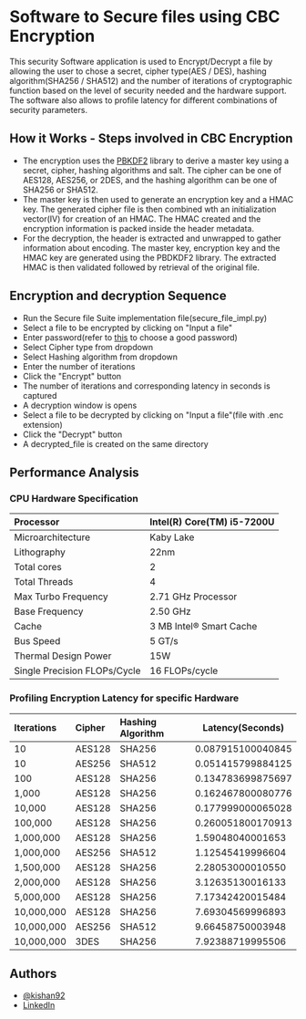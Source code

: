 
# Software to Secure files using CBC Encryption

This security Software application is used to Encrypt/Decrypt a file by allowing the user to chose a secret, cipher type(AES / DES), hashing algorithm(SHA256 / SHA512) and the number of iterations of cryptographic function based on the level of security needed and the hardware support. The software also allows to profile latency for different combinations of security parameters.


## How it Works - Steps involved in CBC Encryption
- The encryption uses the [PBKDF2](https://en.wikipedia.org/wiki/PBKDF2) library to derive a master key using a secret, cipher, hashing algorithms and salt. The cipher can be one of AES128, AES256, or 2DES, and the hashing algorithm can be one of SHA256 or SHA512. 
- The master key is then used to generate an encryption key and a HMAC key. The generated cipher file is then combined wth an initialization vector(IV) for creation of an HMAC. The HMAC created and the encryption information is packed inside the header metadata.
- For the decryption, the header is extracted and unwrapped to gather information about encoding. The master key, encryption key and the HMAC key are generated using the PBDKDF2 library. The extracted HMAC is then validated followed by retrieval of the original file.

## Encryption and decryption Sequence
- Run the Secure file Suite implementation file(secure_file_impl.py)
- Select a file to be encrypted by clicking on "Input a file"
- Enter password(refer to [this](https://security.harvard.edu/use-strong-passwords) to choose a good password)
- Select Cipher type from dropdown
- Select Hashing algorithm from dropdown
- Enter the number of iterations
- Click the "Encrypt" button
- The number of iterations and corresponding latency in seconds is captured
- A decryption window is opens
- Select a file to be decrypted by clicking on "Input a file"(file with .enc extension)
- Click the "Decrypt" button
- A decrypted_file is created on the same directory

## Performance Analysis

### CPU Hardware Specification
| Processor | Intel(R) Core(TM) i5-7200U |
| :-------- | :------- |
|Microarchitecture |Kaby Lake |
|Lithography |22nm|
|Total cores |2|
|Total Threads |4| 
|Max Turbo Frequency |2.71 GHz Processor|
|Base Frequency |2.50 GHz|
|Cache |3 MB Intel® Smart Cache| 
|Bus Speed |5 GT/s|
|Thermal Design Power |15W| 
|Single Precision FLOPs/Cycle| 16 FLOPs/cycle|


### Profiling Encryption Latency for specific Hardware


| Iterations | Cipher     | Hashing Algorithm       |Latency(Seconds) |
| :-------- | :------- | :------------------------- |--------|
|10	        |AES128	|SHA256          |0.087915100040845|
|10	        |AES256	|SHA512          |0.051415799884125|
|100	    |AES128	|SHA256          |0.134783699875697|
|1,000	    |AES128	|SHA256          |0.162467800080776|          
|10,000	    |AES128	|SHA256          |0.177999000065028|
|100,000	|AES128	|SHA256          |0.260051800170913|
|1,000,000	|AES128	|SHA256          |1.59048040001653|
|1,000,000	|AES256	|SHA512          |1.12545419996604|
|1,500,000	|AES128	|SHA256          |2.28053000010550|
|2,000,000	|AES128	|SHA256          |3.12635130016133|
|5,000,000	|AES128	|SHA256          |7.17342420015484|
|10,000,000	|AES128	|SHA256          |7.69304569996893|
|10,000,000	|AES256	|SHA512          |9.66458750003948|
|10,000,000	|3DES	|SHA256          |7.92388719995506|


## Authors

- [@kishan92](https://github.com/kishan92)
- [LinkedIn](https://www.linkedin.com/in/kishan-nagendra-profile/)

